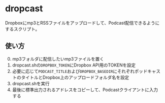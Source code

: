 # dropcast
Dropboxにmp3とRSSファイルをアップロードして、Podcast配信できるようにするスクリプト。

## 使い方
0. mp3フォルダに配信したいmp3ファイルを置く
0. dropcast.shの`DROPBOX_TOKEN`にDropbox API用のTOKENを設定
0. 必要に応じて`PODCAST_TITLE`および`DROPBOX_BASEDIR`にそれぞれポッドキャストのタイトルとDropbox上のアップロードフォルダ名を設定
0. dropcast.shを実行
0. 最後に標準出力されるアドレスをコピーして、Podcastクライアントに入力する

